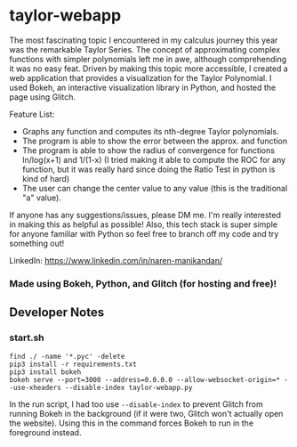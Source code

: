 # taylor-webapp

The most fascinating topic I encountered in my calculus journey this year was the remarkable Taylor Series. The concept of approximating complex functions with simpler polynomials left me in awe, although comprehending it was no easy feat. Driven by making this topic more accessible, I created a web application that provides a visualization for the Taylor Polynomial. I used Bokeh, an interactive visualization library in Python, and hosted the page using Glitch.

Feature List:
- Graphs any function and computes its nth-degree Taylor polynomials.
- The program is able to show the error between the approx. and function
- The program is able to show the radius of convergence for functions ln/log(x+1) and 1/(1-x) (I tried making it able to compute the ROC for any function, but it was really hard since doing the Ratio Test in python is kind of hard)
- The user can change the center value to any value (this is the traditional "a" value).

If anyone has any suggestions/issues, please DM me. I'm really interested in making this as helpful as possible! Also, this tech stack is super simple for anyone familiar with Python so feel free to branch off my code and try something out!

LinkedIn: https://www.linkedin.com/in/naren-manikandan/

### Made using Bokeh, Python, and Glitch (for hosting and free)!

## Developer Notes
### start.sh
```
find ./ -name '*.pyc' -delete
pip3 install -r requirements.txt
pip3 install bokeh
bokeh serve --port=3000 --address=0.0.0.0 --allow-websocket-origin=* --use-xheaders --disable-index taylor-webapp.py
```
In the run script, I had too use `--disable-index` to prevent Glitch from running Bokeh in the background (if it were two, Glitch won't actually open the website). Using this in the command forces Bokeh to run in the foreground instead. 
